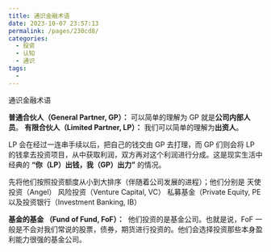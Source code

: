 ```yaml
---
title: 通识金融术语
date: 2023-10-07 23:57:13
permalink: /pages/230cd8/
categories:
  - 投资
  - 认知
  - 通识
tags:
  - 
---
```

通识金融术语

**普通合伙人（General Partner, GP）：**  可以简单的理解为 GP 就是**公司内部人员**。
**有限合伙人（Limited Partner, LP）：**  我们可以简单的理解为**出资人**。

LP 会在经过一连串手续以后，把自己的钱交由 GP 去打理，而 GP 们则会将 LP 的钱拿去投资项目，从中获取利润，双方再对这个利润进行分成。这是现实生活中经典的 **“你（LP）出钱，我（GP）出力”** 的情况。

先将他们按照投资额度从小到大排序（伴随着公司发展的进程）；他们分别是
天使投资（Angel）
风险投资（Venture Capital, VC）
私募基金（Private Equity, PE
以及投资银行（Investment Banking, IB）

**基金的基金 （Fund of Fund, FoF）：**   他们投资的是基金公司。也就是说，FoF 一般是不会对我们常说的股票，债券，期货进行投资的。他们会选择投资那些本身盈利能力很强的基金公司。